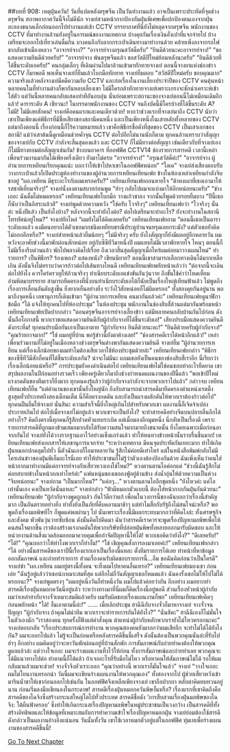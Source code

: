 ##บทที่ 908: เหตุฝุ่นควัน!
วันที่แปดหลังตรุษจีน
เป็นวันทำงานแล้ว
อาจเป็นเพราะประทัดที่จุดช่วงตรุษจีน สภาพอากาศวันนี้จึงไม่ดีนัก จางเย่สวมหน้ากากป้องกันฝุ่นพิเศษเพื่อปกป้องตนเองจากฝุ่นละอองขนาดเล็กก่อนออกไปทำงานแต่เช้า
CCTV
บรรยากาศที่นี่ยังไม่หลุดจากตรุษจีน พนักงานของ CCTV ที่มาทำงานล้วนยังอยู่ในอารมณ์ของงานเทศกาล บ้างคุยกันเรื่องเงินอั่งเปาที่แจกจ่ายไป บ้างเตรียมจะออกไปเที่ยวเล่นดื่มกิน บางคนถึงกับลากกระเป๋าเดินทางมาทำงานด้วย คล้ายเพิ่งลงจากรถไฟขากลับเข้าเมืองหลวง
“อาจารย์จาง?”
“อาจารย์จางอรุณสวัสดิ์ครับ”
“ยินดีด้วยนะคะอาจารย์จาง!”
“ขอแสดงความยินดีด้วยครับ!”
“อาจารย์จาง พ้นตรุษจีนแล้ว ขอสวัสดีปีใหม่ย้อนหลังนะครับ”
“ยินดีด้วยที่ได้ขึ้นระดับเอครับ!”
คนกลุ่มเล็กๆ ที่เดินผ่านไปมาล้วนเข้ามาทักทายจางเย่
ตอนนี้จางยาแห่งช่องข่าว CCTV ก็มาพอดี พอเห็นจางเย่ก็ยิ้มแล้วโบกมือทักทาย
จางเย่ยิ้มตอบ "สวัสดีปีใหม่ครับ ขอบคุณมาก"
ความจริงแล้วหลังจางเย่มีคดีความกับ CCTV และก่อเรื่องในงานเลี้ยงประจำปีของ CCTV คนคุ้นหน้าหลายคนในที่ทำงานต่างก็พากันหลบเลี่ยงเขา ไม่มีใครกล้าทักทายจางเย่เพราะเกรงจะชักนำเคราะห์เข้าใส่ตัว แต่วันนี้หลายคนกลับแสดงท่าทีอันอบอุ่น นั่นย่อมเพราะสถานะของจางเย่ตอนนี้ไม่เหมือนเดิมอีกแล้ว!
ดาราระดับ A เชียวนะ!
ในบรรดาพนักงานของ CCTV จนถึงบัดนี้มีใครบ้างที่ได้ขึ้นระดับ A?
ไม่มี!
ไม่มีเลยสักคน!
จางเย่คือคนแรกและคนเดียวด้วย!
หากว่าช่วงแรกที่จางเย่มาถึง CCTV นับว่าเขาเป็นเพียงแค่พิธีกรที่มีชื่อเสียงของสถานีคนหนึ่ง และเป็นเพียงหนึ่งในเสาหลักทั้งหลายของ CCTV แต่มาถึงตอนนี้ เรื่องก่อนนี้ก็ไร้ความหมายแล้ว เขาคือพิธีกรชื่อดังที่สุดของ CCTV เป็นเสาเอกของสถานี! แม้ว่าเสาต้นนี้ดูเหมือนช่วยค้ำจุน CCTV ต่อไปอีกไม่นานนักก็ตาม ทุกคนล้วนทราบว่าสัญญาของจางเย่กับ CCTV กำลังจะสิ้นสุดลงแล้ว และ CCTV ก็ไม่มีทางต่อสัญญา เช่นเดียวกับที่จางเย่เองก็ไม่มีทางยอมต่อสัญญาเช่นกัน!
ข้างบนอาคาร
ที่ออฟฟิศ CCTV14 ช่องรายการสารคดี
เวลานี้เหล่าเพื่อนร่วมงานมากันได้เพียงครึ่งเดียว ยังมาไม่ครบ
“อาจารย์จาง!”
“อรุณสวัสดิ์ค่ะ!”
“อาจารย์จาง ผู้อำนวยการเหยียนเรียกคุณแน่ะ บอกว่าให้เข้าไปหาเขาในออฟฟิศหน่อย”
“โอเค” จางเย่ส่งเสียงตอบรับ วางกระเป๋าแล้วก็เปิดประตูห้องทำงานของผู้อำนวยการเหยียนเทียนเฟย ข้างในห้องเหล่าเหยียนกำลังจิบชาอยู่ “ผอ.เหยียน มีธุระอะไรกับผมเหรอครับ?”
เหยียนเทียนเฟยถอนหายใจ “ต้าหงเผาที่เธอเอามาให้ รสชาติเยี่ยมจริงๆ!”
จางเย่นั่งลงตามสบายก่อนพูด “ฮ่าๆ กลับไปผมจะแบ่งมาให้อีกหน่อยนะครับ”
“ช่างเถอะ ฉันดื่มไม่หมดหรอก” เหยียนเทียนเฟยโบกมือ วางแก้วชาลง จากนั้นก็พูดด้วยรอยยิ้มบาง “ปีนี้เธอก็นับว่าเป็นอิสระแล้วสิ”
จางเย่พูดด้วยความหวัง “ใช่ครับ ไวจริงๆ”
เหยียนเทียนเฟยว่า “ไวจริงๆ นั่นล่ะ หนึ่งปีแล้ว เป็นยังไงบ้าง? หลังจากนี้จะทำยังไงต่อ? ต่อไปเตรียมจะทำอะไร? ยังจะทำงานในสถานีโทรทัศน์อยู่ไหม?”
จางเย่ยักไหล่ “ผมยังไม่ได้คิดเลยครับ”
เหยียนเทียนเฟยถาม “ตอนนี้เธอเป็นดาราระดับเอแล้ว คงมีคนอยากได้ตัวเธอมากชนิดเหยียบธรณีประตูบ้านจนทรุดเลยกระมัง? แต่ตัวเธอยังคิดไม่ออกอีกหรือ?”
จางเย่ส่ายหน้าแล้วยิ้มน้อยๆ “ไม่มีจริงๆ ครับ ยังไงสัญญาก็ยังมีผลอยู่อีกหลายวัน ผมหวังจะอาศัยช่วงนี้มาพักผ่อนสักหน่อย อยู่กับซีซีทีวีมาหนึ่งปี ผมแทบไม่มีเวลาพักหายใจ ไหนๆ ตอนนี้ก็ไม่มีเรื่องรีบด่วนแล้ว พักไปพลางคิดไปเรื่อย ถึงเวลาสิ้นสุดสัญญาเมื่อไหร่ผมค่อยมาวางแผนใหม่"
ทำรายการ?
เป็นพิธีกร?
ร้องเพลง?
แสดงหนัง?
เขียนนิยาย?
ตอนนี้เขาสามารถเลือกทางเดินได้มากเหลือเกิน ดังนั้นจึงไม่ทราบว่าควรก้าวต่อไปเส้นทางไหนดี
เหยียนเทียนเฟยพยักหน้าแล้วว่า “ต่อจากนี้จะเดินต่อไปยังไง ควรใคร่ครวญให้ถ้วนจริงๆ ทำเนียบระดับเอแข่งขันกันวุ่นวาย ถึงขั้นใช้คำว่าโหดเหี้ยมอำมหิตมาบรรยาย สามารถยึดครองที่นั่งบนทำเนียบระดับเอได้ก็นับเป็นเรื่องใหญ่เทียมฟ้าแล้ว ไม่พูดถึงเรื่องการเลื่อนอันดับสูงขึ้น ยิ่งยากเย็นอย่างยิ่ง ระวังไว้สักหน่อยก็ไม่ผิดหรอก"
ทั้งสองคุยกันอยู่นาน
พอมาถึงจุดหนึ่ง เลขานุการก็เดินเข้ามา “ผู้อำนวยการเหยียน คนมากันแล้วค่ะ”
เหยียนเทียนเฟยดูนาฬิกาข้อมือ “ได้ แจ้งให้ทุกคนไปที่ห้องประชุม”
ในห้องประชุม
พนักงานในช่องสิบสี่ล้วนแต่มากันพร้อมหน้า
เหยียนเทียนเฟยเปิดปากกล่าว “ตอนตรุษจีนอาจารย์จางเลี้ยงข้าว แต่มีหลายคนกลับบ้านกันไปก่อน ดังนั้นถือโอกาสนี้ พวกเราขอแสดงความยินดีกับผู้กำกับจางที่ได้ขึ้นระดับเอ!"
เสียงปรบมือแสดงความยินดีดังกระหึ่ม!
ทุกคนปรบมือกันเอาเป็นเอาตาย
“ผู้กำกับจาง ยินดีด้วยนะคะ!”
“ยินดีด้วยครับผู้กำกับจาง!”
“คุณร้ายกาจมาก!”
“ใช่ ผมอยู่ที่บ้าน พอรู้ข่าวนี้ยังตาค้างเลย!”
“ช่องสารคดีเราได้หน้าอีกแล้ว!”
เหล่าเพื่อนร่วมงานที่ไม่อยู่ในเมืองหลวงช่วงตรุษจีนต่างพากันแสดงความยินดี
จางเย่ยิ้ม “ผู้อำนวยการเหยียน แค่เรื่องเล็กน้อยของผมทำไมต้องเสียเวลาใช้ห้องประชุมด้วยล่ะ”
เหยียนเทียนเฟยกล่าว “พิธีกรของซีซีทีวีมีสักกี่คนที่ได้ขึ้นระดับเอกัน? น่าจะไม่มีนะ แถมเธอยังเป็นคนของช่องสิบสี่เราอีก นี่เรียกว่าเรื่องเล็กน้อยแน่หรือ?”
การประชุมยังคงดำเนินต่อไป
เหยียนเทียนเฟยไม่ใช่คนชอบทำอะไรยืดยาด เขาสรุปผลงานในปีก่อนอย่างรวดเร็ว เพียงครู่เดียวก็มาถึงช่วงกำหนดแผนงานของปีนี้แล้ว “พอเข้าปีใหม่ แรงกดดันของทีมเราก็ยิ่งมาก ทุกคนคงรู้แล้วว่าผู้กำกับจางกำลังจะจากพวกเราไปแล้ว” กล่าวจบ เหยียนเทียนเฟยก็ยิ้ม “แต่ตำนานของเขานั้นยิ่งใหญ่นัก ถึงกับสามารถนำสารคดีมายึดครองตำแหน่งเรตติ้งสูงสุดทั่วประเทศถึงสองเดือนเต็ม นี่ก็คือแรงกดดัน และยังเป็นแรงผลักดันให้พวกเราต้องก้าวต่อไป”
ทุกคนฝืนยิ้มให้จางเย่ นั่นสินะ ความสำเร็จนี้ยิ่งใหญ่เกินไปสำหรับพวกเขา ผลงานนี้ก็เจิดจ้าเปล่งประกายเกินไป ต่อไปเมื่อจางเย่ไม่อยู่แล้ว พวกเขาจะเป็นยังไง? จะทำสารคดีอย่างจีนบนปลายลิ้นอีกได้อย่างไร? คิดถึงตรงนี้ทุกคนก็รู้สึกปวดหัวแทบระเบิด แต่เมื่อมองอีกมุมหนึ่ง นี่กลับเป็นเรื่องดี เพราะรายการสารคดีที่ถูกมองข้ามเสมอมากลับได้รับความสนใจมากมายถึงขนาดนั้น ยิ่งโดยเฉพาะเมื่อก่อนลาจากกันไป จางเย่ยังได้วางรากฐานเอาไว้อย่างแข็งแกร่งแล้ว ทำให้หนทางข้างหน้านั้นราบรื่นขึ้นมาก!
เหยียนเทียนเฟยส่งเอกสารให้เลขานุการแจกจ่าย “ระหว่างเทศกาล มีคนจุดประทัดกันเยอะมาก ทำให้เกิดฝุ่นหมอกปกคลุมไปทั่ว นี่ตัวฉันเองก็ไอมาหลายวัน รู้สึกไม่ค่อยดีเท่าไหร่ แต่ในหนังสือพิมพ์กลับไม่มีใครเล่นข่าวของฝุ่นพีเอ็มอะไรนี่เลย ทำให้ประชาชนก็ไม่รู้ว่าตัวเองต้องป้องกันด้วย ฉันเพิ่งเห็นว่าคนใส่หน้ากากมาทำงานมีแค่อาจารย์จางกับเสี่ยวหวงเองใช่ไหม?”
หวงตานตานไอค่อกแค่ “ช่วงนี้ฉันรู้สึกไม่ค่อยสบายข้างในหน้าอกเท่าไหร่ค่ะ”
แฟนหนุ่มของเธอถงฟู่อยู่ด้านข้าง ส่งน้ำอุ่นให้ด้วยความเป็นห่วง “จิบหน่อยนะ”
จางเย่ถาม “เป็นมากไหม?”
“แค่กๆ…” หวงตานตานไออีกชุดหนึ่ง “ยังไหวค่ะ แค่ไอเท่านั้นเอง คงเป็นหวัดนั่นแหละ”
จางเย่กล่าว “ฟ้ามีหมอกมัวแบบนี้ ต้องใส่หน้ากากกันฝุ่นกันด้วยนะ”
เหยียนเทียนเฟย “ผู้กำกับจางพูดถูกแล้ว กันไว้ดีกว่าแก้ เพื่อนในวงการนี้ของฉันบอกว่าเรื่องนี้สำคัญมาก เป็นอันตรายอย่างยิ่ง ทำทั้งยังเป็นภัยที่คืบคลานมาช้าๆ แต่ทำไมสื่อกับรัฐถึงไม่สนใจน่ะหรือ? พอพูดถึงเรื่องมลพิษทีไร ก็พูดแค่พอผ่านๆ ไป นั่นเพราะเรื่องนี้มีผลกระทบมากกว่าที่คิดไงล่ะ ทั้งเศรษฐกิจและสังคม พัวพันวุ่นวายซับซ้อน ดังนั้นคิดไปคิดมา ฉันว่าสารคดีเราควรจะพูดเรื่องปัญหามลพิษเพื่อให้คนสนใจมากขึ้น เราต้องสร้างแรงกดดันให้พวกบริษัทที่ปล่อยฝุ่นพิษทั้งหลายออกมารับผิดชอบ และให้หน่วยงานด้านสิ่งแวดล้อมออกมาควบคุมเพื่อกำจัดปัญหานี้ให้ได้! พวกเธอคิดว่ายังไง?”
“ดีเลยครับ!”
“ได้!”
“คุณบอกว่าให้ทำไงพวกเราก็ทำงั้น!”
“ใช่ เชิญคุณสั่งการลงมาเลยค่ะ!”
เหยียนเทียนเฟยกล่าว “ได้ อย่างนั้นสารคดีของเราปีนี้เรื่องแรกเอาเป็นเรื่องนี้แหละ ตั้งทีมรายการได้เลย ทำหน้าที่หาข้อมูล ออกสัมภาษณ์ และถ่ายทำรายการ ส่วนเรื่องคนรับผิดชอบรายการนี้...อืม ขอฉันคิดก่อนว่าเป็นใครดี"
จางเย่ขำ "ผอ.เหยียน ผมอยู่ตรงนี้ทั้งคน จะทิ้งผมไปหาคนอื่นเหรอ?"
เหยียนเทียนเฟยมองเขา ก่อนเอ่ย "ฉันรู้อยู่แล้วว่าเธอน่ะเหมาะสมที่สุด แต่อีกไม่กี่วันสัญญาเธอก็หมดแล้ว ฉันคงรั้งเธอไม่ให้ไปไม่ได้หรอกนะ?"
จางเย่พูดตรงๆ "ผมอยู่หนึ่งวันก็ทำหนึ่งวัน ผมไปแล้วค่อยว่ากัน อีกอย่าง ผมอยากทำสารคดีเรื่องฝุ่นหมอกควันนี่อยู่แล้ว ระหว่างทางมาที่นี่ผมก็คิดเรื่องนี้อยู่พอดี ส่วนเรื่องหัวหน้าผู้กำกับ ผมว่าเหล่าฮากับจางจั่วเหมาะสมดีแล้วครับ ผมรับผิดชอบเรื่องแผนงานก็พอ"
เหยียนเทียนเฟยคิดๆ ก่อนพยักหน้า "ได้! งั้นเอาตามนี้ล่ะ!"
……
เมื่อเลิกประชุม
ฮาฉีฉีกับจางจั่วก็มาหาจางเย่
จางจั่วจนปัญญา “ผู้กำกับจาง ถ้าคุณไม่นำทีม พวกเราจะทำรายการกันได้ยังไง?”
“นั่นสิคะ” ฮาฉีฉีเองก็ไม่มั่นใจในตัวเองนัก “เราสองคน ทุกครั้งก็ฟังแต่คำสั่งคุณ ตำแหน่งผู้กำกับหลักพวกเรายังไม่ไหวหรอกนะคะ”
จางเย่ตอบกลับ “เรื่องประสบการณ์การทำงาน พวกคุณสองคนยังมากกว่าผมเสียอีก จะทำไม่ได้ได้ยังไงกัน? ผมจะออกไปแล้ว ไม่รู้จะเป็นก่อนหรือหลังสารคดีชิ้นนี้เสร็จ ดังนั้นต้องเป็นพวกคุณนั่นล่ะที่รับไป ฮ่าๆ อีกอย่าง ผมคิดอยู่ว่าจะหาวันพักผ่อนอยู่ที่บ้านสักพัก การสัมภาษณ์กับถ่ายทำคงต้องให้พวกคุณดูแลแล้วล่ะ แต่วางใจเถอะ ผมจะร่างแผนงานทิ้งไว้ให้ก่อน ทั้งการสัมภาษณ์และถ่ายทำเลย พวกคุณจะได้มีแนวทางไปต่อ ทำตามนี้ก็ได้แล้ว ถ้าเจออะไรที่รับมือไม่ไหว หรือหาคนให้สัมภาษณ์ไม่ได้ รอให้ผมกลับมาแล้วผมจะช่วย!
จางจั่วจึงหัวเราะออก “คุณว่าอย่างนี้ พวกเราก็มั่นใจแล้ว”
จางเย่ “วางใจเถอะ ผมไม่โยนงานหรอกน่า วันนี้ผมจะเขียนร่างแผนงานให้พวกคุณเอง”
ทั้งสองจากไป
ผู้ช่วยเสี่ยวหวังเข้ามารินน้ำชาให้เขาก่อนออกไปเช่นกัน
ในออฟฟิศจึงเหลือเพียงจางเย่ เขาถือปากกา หลับตาคิดทบทวนอยู่นาน ก่อนเริ่มลงมือเขียนลงในกระดาษ!
สารคดีเรื่องฝุ่นหมอกควันพิษงั้นหรือ?
เรื่องแรกที่เขาคิดถึงคือสารคดีของไฉจิงซึ่งสร้างกระแสใหญ่โตไปทั่วประเทศ สารคดีชื่อดัง ‘การสืบสวนเรื่องฝุ่นมลพิษของไฉจิง: ใต้ผืนฟ้าครอบ’ ซึ่งทำให้เกิดกระแสเรื่องปัญหามลพิษในหมู่ประชาชนเป็นวงกว้าง เป็นสารคดีที่ทั้งสร้างอิทธิพลและให้ข้อมูลที่เหมาะสมกับการทำความเข้าใจเรื่องปัญหาหมอกฝุ่น
จางเย่ย่อมต้องใช้สารดีดังกล่าวเป็นผลงานอ้างอิงแน่นอน
วันนั้นทั้งวัน เขาใช้เวลาหมกตัวอยู่แต่ในออฟฟิศ ทุ่มเทเพื่อร่างแผนงานของสารคดีชิ้นนี้!


[Go To Next Chapter]( ./9.md)